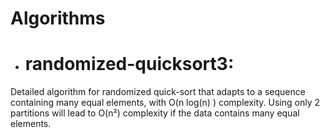 # Algorithms
- # randomized-quicksort3: 

Detailed algorithm for randomized quick-sort that adapts to a sequence containing many equal elements, with O(n log(n) ) complexity. Using only 2 partitions will lead to O(n²) complexity if the data contains many equal elements.


